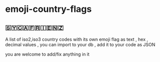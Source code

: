 # emoji-country-flags
## 🇸🇾🇨🇦🇫🇷🇮🇪🇳🇿
A list of iso2,iso3 country codes with its own emoji flag as text , hex , decimal values , you can import to your db , add it to your code as JSON 


you are welcome to add/fix anything in it 
